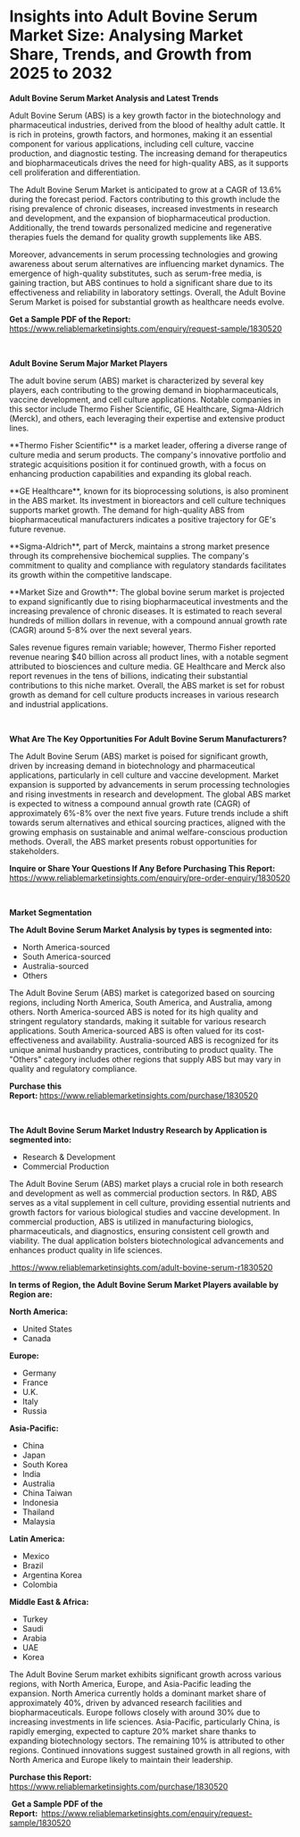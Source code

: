 <p><h1>Insights into Adult Bovine Serum Market Size: Analysing Market Share, Trends, and Growth from 2025 to 2032</h1></p><p><strong>Adult Bovine Serum Market Analysis and Latest Trends</strong></p>
<p><p>Adult Bovine Serum (ABS) is a key growth factor in the biotechnology and pharmaceutical industries, derived from the blood of healthy adult cattle. It is rich in proteins, growth factors, and hormones, making it an essential component for various applications, including cell culture, vaccine production, and diagnostic testing. The increasing demand for therapeutics and biopharmaceuticals drives the need for high-quality ABS, as it supports cell proliferation and differentiation.</p><p>The Adult Bovine Serum Market is anticipated to grow at a CAGR of 13.6% during the forecast period. Factors contributing to this growth include the rising prevalence of chronic diseases, increased investments in research and development, and the expansion of biopharmaceutical production. Additionally, the trend towards personalized medicine and regenerative therapies fuels the demand for quality growth supplements like ABS.</p><p>Moreover, advancements in serum processing technologies and growing awareness about serum alternatives are influencing market dynamics. The emergence of high-quality substitutes, such as serum-free media, is gaining traction, but ABS continues to hold a significant share due to its effectiveness and reliability in laboratory settings. Overall, the Adult Bovine Serum Market is poised for substantial growth as healthcare needs evolve.</p></p>
<p><strong>Get a Sample PDF of the Report:&nbsp;</strong> <a href="https://www.reliablemarketinsights.com/enquiry/request-sample/1830520?utm_campaign=3299&utm_medium=2&utm_source=Github&utm_content=ia&utm_term=19042025&utm_id=adult-bovine-serum">https://www.reliablemarketinsights.com/enquiry/request-sample/1830520</a></p>
<p>&nbsp;</p>
<p><strong>Adult Bovine Serum Major Market Players</strong></p>
<p><p>The adult bovine serum (ABS) market is characterized by several key players, each contributing to the growing demand in biopharmaceuticals, vaccine development, and cell culture applications. Notable companies in this sector include Thermo Fisher Scientific, GE Healthcare, Sigma-Aldrich (Merck), and others, each leveraging their expertise and extensive product lines.</p><p>**Thermo Fisher Scientific** is a market leader, offering a diverse range of culture media and serum products. The company's innovative portfolio and strategic acquisitions position it for continued growth, with a focus on enhancing production capabilities and expanding its global reach.</p><p>**GE Healthcare**, known for its bioprocessing solutions, is also prominent in the ABS market. Its investment in bioreactors and cell culture techniques supports market growth. The demand for high-quality ABS from biopharmaceutical manufacturers indicates a positive trajectory for GE's future revenue.</p><p>**Sigma-Aldrich**, part of Merck, maintains a strong market presence through its comprehensive biochemical supplies. The company's commitment to quality and compliance with regulatory standards facilitates its growth within the competitive landscape.</p><p>**Market Size and Growth**: The global bovine serum market is projected to expand significantly due to rising biopharmaceutical investments and the increasing prevalence of chronic diseases. It is estimated to reach several hundreds of million dollars in revenue, with a compound annual growth rate (CAGR) around 5-8% over the next several years.</p><p>Sales revenue figures remain variable; however, Thermo Fisher reported revenue nearing $40 billion across all product lines, with a notable segment attributed to biosciences and culture media. GE Healthcare and Merck also report revenues in the tens of billions, indicating their substantial contributions to this niche market. Overall, the ABS market is set for robust growth as demand for cell culture products increases in various research and industrial applications.</p></p>
<p>&nbsp;</p>
<p><strong>What Are The Key Opportunities For Adult Bovine Serum Manufacturers?</strong></p>
<p><p>The Adult Bovine Serum (ABS) market is poised for significant growth, driven by increasing demand in biotechnology and pharmaceutical applications, particularly in cell culture and vaccine development. Market expansion is supported by advancements in serum processing technologies and rising investments in research and development. The global ABS market is expected to witness a compound annual growth rate (CAGR) of approximately 6%-8% over the next five years. Future trends include a shift towards serum alternatives and ethical sourcing practices, aligned with the growing emphasis on sustainable and animal welfare-conscious production methods. Overall, the ABS market presents robust opportunities for stakeholders.</p></p>
<p><strong>Inquire or Share Your Questions If Any Before Purchasing This Report:</strong> <a href="https://www.reliablemarketinsights.com/enquiry/pre-order-enquiry/1830520?utm_campaign=3299&utm_medium=2&utm_source=Github&utm_content=ia&utm_term=19042025&utm_id=adult-bovine-serum">https://www.reliablemarketinsights.com/enquiry/pre-order-enquiry/1830520</a></p>
<p>&nbsp;</p>
<p><strong>Market Segmentation</strong></p>
<p><strong>The Adult Bovine Serum Market Analysis by types is segmented into:</strong></p>
<p><ul><li>North America-sourced</li><li>South America-sourced</li><li>Australia-sourced</li><li>Others</li></ul></p>
<p><p>The Adult Bovine Serum (ABS) market is categorized based on sourcing regions, including North America, South America, and Australia, among others. North America-sourced ABS is noted for its high quality and stringent regulatory standards, making it suitable for various research applications. South America-sourced ABS is often valued for its cost-effectiveness and availability. Australia-sourced ABS is recognized for its unique animal husbandry practices, contributing to product quality. The "Others" category includes other regions that supply ABS but may vary in quality and regulatory compliance.</p></p>
<p><strong>Purchase this Report:&nbsp;</strong><a href="https://www.reliablemarketinsights.com/purchase/1830520?utm_campaign=3299&utm_medium=2&utm_source=Github&utm_content=ia&utm_term=19042025&utm_id=adult-bovine-serum">https://www.reliablemarketinsights.com/purchase/1830520</a></p>
<p>&nbsp;</p>
<p><strong>The Adult Bovine Serum Market Industry Research by Application is segmented into:</strong></p>
<p><ul><li>Research & Development</li><li>Commercial Production</li></ul></p>
<p><p>The Adult Bovine Serum (ABS) market plays a crucial role in both research and development as well as commercial production sectors. In R&D, ABS serves as a vital supplement in cell culture, providing essential nutrients and growth factors for various biological studies and vaccine development. In commercial production, ABS is utilized in manufacturing biologics, pharmaceuticals, and diagnostics, ensuring consistent cell growth and viability. The dual application bolsters biotechnological advancements and enhances product quality in life sciences.</p></p>
<p><a href="https://www.reliablemarketinsights.com/adult-bovine-serum-r1830520?utm_campaign=3299&utm_medium=2&utm_source=Github&utm_content=ia&utm_term=19042025&utm_id=adult-bovine-serum">&nbsp;https://www.reliablemarketinsights.com/adult-bovine-serum-r1830520</a></p>
<p><strong>In terms of Region, the Adult Bovine Serum Market Players available by Region are:</strong></p>
<p>
    <p> <strong> North America: </strong>
        <ul>
            <li>United States</li>
            <li>Canada</li>
        </ul>
        </p> 
    <p> <strong> Europe: </strong>
        <ul>
            <li>Germany</li>
            <li>France</li>
            <li>U.K.</li>
            <li>Italy</li>
            <li>Russia</li>
        </ul>
        </p> 
    <p> <strong> Asia-Pacific: </strong>
        <ul>
            <li>China</li>
            <li>Japan</li>
            <li>South Korea</li>
            <li>India</li>
            <li>Australia</li>
            <li>China Taiwan</li>
            <li>Indonesia</li>
            <li>Thailand</li>
            <li>Malaysia</li>
        </ul>
        </p> 
    <p> <strong> Latin America: </strong>
        <ul>
            <li>Mexico</li>
            <li>Brazil</li>
            <li>Argentina Korea</li>
            <li>Colombia</li>
        </ul>
        </p> 
    <p> <strong> Middle East & Africa: </strong>
        <ul>
            <li>Turkey</li>
            <li>Saudi</li>
            <li>Arabia</li>
            <li>UAE</li>
            <li>Korea</li>
        </ul>
    </p>
    </p>
<p><p>The Adult Bovine Serum market exhibits significant growth across various regions, with North America, Europe, and Asia-Pacific leading the expansion. North America currently holds a dominant market share of approximately 40%, driven by advanced research facilities and biopharmaceuticals. Europe follows closely with around 30% due to increasing investments in life sciences. Asia-Pacific, particularly China, is rapidly emerging, expected to capture 20% market share thanks to expanding biotechnology sectors. The remaining 10% is attributed to other regions. Continued innovations suggest sustained growth in all regions, with North America and Europe likely to maintain their leadership.</p></p>
<p><strong>Purchase this Report: </strong><a href="https://www.reliablemarketinsights.com/purchase/1830520?utm_campaign=3299&utm_medium=2&utm_source=Github&utm_content=ia&utm_term=19042025&utm_id=adult-bovine-serum">https://www.reliablemarketinsights.com/purchase/1830520</a></p>
<p>&nbsp;<strong>Get a Sample PDF of the Report:&nbsp;&nbsp;</strong><a href="https://www.reliablemarketinsights.com/enquiry/request-sample/1830520?utm_campaign=3299&utm_medium=2&utm_source=Github&utm_content=ia&utm_term=19042025&utm_id=adult-bovine-serum">https://www.reliablemarketinsights.com/enquiry/request-sample/1830520</a></p>
<p><strong></strong></p>
<p><p></p><p></p><p></p></p>